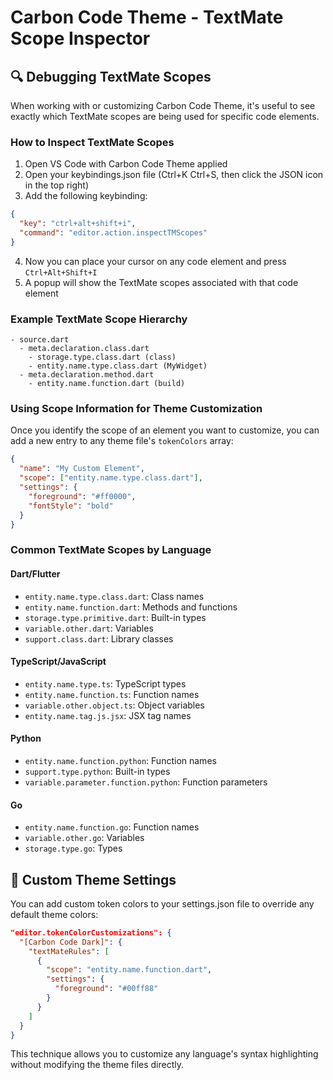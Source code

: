 # Carbon Code Theme - TextMate Scope Inspector

## 🔍 Debugging TextMate Scopes

When working with or customizing Carbon Code Theme, it's useful to see exactly which TextMate scopes are being used for specific code elements.

### How to Inspect TextMate Scopes

1. Open VS Code with Carbon Code Theme applied
2. Open your keybindings.json file (Ctrl+K Ctrl+S, then click the JSON icon in the top right)
3. Add the following keybinding:

```json
{
  "key": "ctrl+alt+shift+i",
  "command": "editor.action.inspectTMScopes"
}
```

4. Now you can place your cursor on any code element and press `Ctrl+Alt+Shift+I`
5. A popup will show the TextMate scopes associated with that code element

### Example TextMate Scope Hierarchy

```
- source.dart
  - meta.declaration.class.dart
    - storage.type.class.dart (class)
    - entity.name.type.class.dart (MyWidget)
  - meta.declaration.method.dart
    - entity.name.function.dart (build)
```

### Using Scope Information for Theme Customization

Once you identify the scope of an element you want to customize, you can add a new entry to any theme file's `tokenColors` array:

```json
{
  "name": "My Custom Element",
  "scope": ["entity.name.type.class.dart"],
  "settings": {
    "foreground": "#ff0000",
    "fontStyle": "bold"
  }
}
```

### Common TextMate Scopes by Language

#### Dart/Flutter

- `entity.name.type.class.dart`: Class names
- `entity.name.function.dart`: Methods and functions
- `storage.type.primitive.dart`: Built-in types
- `variable.other.dart`: Variables
- `support.class.dart`: Library classes

#### TypeScript/JavaScript

- `entity.name.type.ts`: TypeScript types
- `entity.name.function.ts`: Function names
- `variable.other.object.ts`: Object variables
- `entity.name.tag.js.jsx`: JSX tag names

#### Python

- `entity.name.function.python`: Function names
- `support.type.python`: Built-in types
- `variable.parameter.function.python`: Function parameters

#### Go

- `entity.name.function.go`: Function names
- `variable.other.go`: Variables
- `storage.type.go`: Types

## 🔧 Custom Theme Settings

You can add custom token colors to your settings.json file to override any default theme colors:

```json
"editor.tokenColorCustomizations": {
  "[Carbon Code Dark]": {
    "textMateRules": [
      {
        "scope": "entity.name.function.dart",
        "settings": {
          "foreground": "#00ff88"
        }
      }
    ]
  }
}
```

This technique allows you to customize any language's syntax highlighting without modifying the theme files directly.
